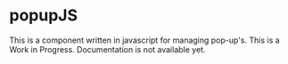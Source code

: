 # popupJS
This is a component written in javascript for managing pop-up's.
This is a Work in Progress. Documentation is not available yet.
